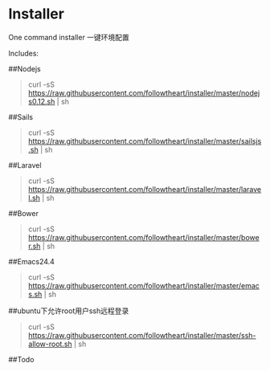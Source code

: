 # Installer
One command installer
一键环境配置

Includes:

##Nodejs
> curl -sS https://raw.githubusercontent.com/followtheart/installer/master/nodejs0.12.sh | sh

##Sails
> curl -sS https://raw.githubusercontent.com/followtheart/installer/master/sailsjs.sh | sh

##Laravel
> curl -sS https://raw.githubusercontent.com/followtheart/installer/master/laravel.sh | sh

##Bower
> curl -sS https://raw.githubusercontent.com/followtheart/installer/master/bower.sh | sh

##Emacs24.4
> curl -sS https://raw.githubusercontent.com/followtheart/installer/master/emacs.sh | sh

##ubuntu下允许root用户ssh远程登录
> curl -sS https://raw.githubusercontent.com/followtheart/installer/master/ssh-allow-root.sh | sh


##Todo


